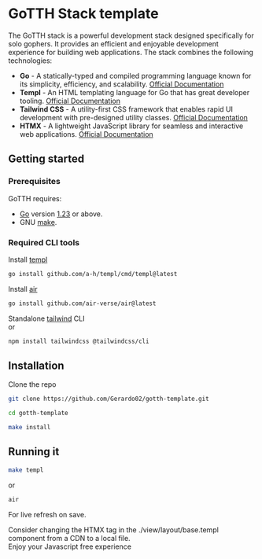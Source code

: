 # GoTTH Stack template

The GoTTH stack is a powerful development stack designed specifically for solo gophers. It provides an efficient and enjoyable development experience for building web applications. The stack combines the following technologies:

- **Go** - A statically-typed and compiled programming language known for its simplicity, efficiency, and scalability. [Official Documentation](https://golang.org/doc/)
- **Templ** - An HTML templating language for Go that has great developer tooling. [Official Documentation](https://templ.guide/)
- **Tailwind CSS** - A utility-first CSS framework that enables rapid UI development with pre-designed utility classes. [Official Documentation](https://tailwindcss.com/docs/)
- **HTMX** - A lightweight JavaScript library for seamless and interactive web applications. [Official Documentation](https://htmx.org/docs/)

## Getting started

### Prerequisites

GoTTH requires: 
- [Go](https://go.dev/) version [1.23](https://go.dev/doc/devel/release#go1.23.0) or above.
- GNU [make](https://www.gnu.org/software/make/).

### Required CLI tools

Install [templ](https://templ.guide/quick-start/installation/)
```bash
go install github.com/a-h/templ/cmd/templ@latest
```

Install [air](https://github.com/air-verse/air)
```bash
go install github.com/air-verse/air@latest
```

Standalone [tailwind](https://github.com/tailwindlabs/tailwindcss/releases/tag/v4.1.11) CLI
<br />
or
```bash
npm install tailwindcss @tailwindcss/cli
```

## Installation
Clone the repo
```bash
git clone https://github.com/Gerardo02/gotth-template.git
```
```bash
cd gotth-template
```
```bash
make install
```

## Running it
```bash
make templ
```
or
```bash
air
```
For live refresh on save.

Consider changing the HTMX tag in the ./view/layout/base.templ component from a CDN to a local file.
<br />
Enjoy your Javascript free experience
